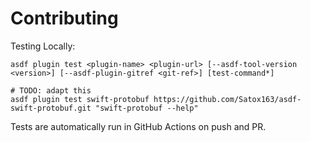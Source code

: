 # Contributing

Testing Locally:

```shell
asdf plugin test <plugin-name> <plugin-url> [--asdf-tool-version <version>] [--asdf-plugin-gitref <git-ref>] [test-command*]

# TODO: adapt this
asdf plugin test swift-protobuf https://github.com/Satox163/asdf-swift-protobuf.git "swift-protobuf --help"
```

Tests are automatically run in GitHub Actions on push and PR.
